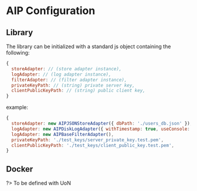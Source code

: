 # AIP Configuration

## Library
The library can be initialized with a standard js object containing the following:
```js
{
  storeAdapter: // (store adapter instance),
  logAdapter: // (log adapter instance),
  filterAdapter: // (filter adapter instance),
  privateKeyPath: // (string) private server key,
  clientPublicKeyPath: // (string) public client key,
}
```

example:
```js
{
  storeAdapter: new AIPJSONStoreAdapter({ dbPath: './users_db.json' }),
  logAdapter: new AIPDiskLogAdapter({ withTimestamp: true, useConsole: true }),
  logAdapter: new AIPBaseFilterAdapter(),
  privateKeyPath: './test_keys/server_private_key.test.pem',
  clientPublicKeyPath: './test_keys/client_public_key.test.pem',
}
```


## Docker
?> To be defined with UoN
